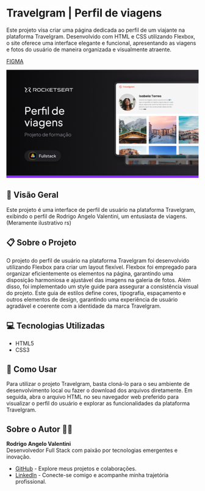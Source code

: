 # Travelgram | Perfil de viagens

Este projeto visa criar uma página dedicada ao perfil de um viajante na plataforma Travelgram. Desenvolvido com HTML e CSS utilizando Flexbox, o site oferece uma interface elegante e funcional, apresentando as viagens e fotos do usuário de maneira organizada e visualmente atraente.

[FIGMA](https://www.figma.com/community/file/1360315496868719817/perfil-de-viagens)

![Thumbnail](https://raw.githubusercontent.com/RodrigoAngeloValentini/mba-fullstack-rocketseat/refs/heads/main/assets/01-fundamentos/fundamentos-02.png)

## 🚀 Visão Geral

Este projeto é uma interface de perfil de usuário na plataforma Travelgram, exibindo o perfil de Rodrigo Angelo Valentini, um entusiasta de viagens. (Meramente ilustrativo rs)

## 📋 Sobre o Projeto

O projeto do perfil de usuário na plataforma Travelgram foi desenvolvido utilizando Flexbox para criar um layout flexível. Flexbox foi empregado para organizar eficientemente os elementos na página, garantindo uma disposição harmoniosa e ajustável das imagens na galeria de fotos. Além disso, foi implementado um style guide para assegurar a consistência visual do projeto. Este guia de estilos define cores, tipografia, espaçamento e outros elementos de design, garantindo uma experiência de usuário agradável e coerente com a identidade da marca Travelgram.

## 💻 Tecnologias Utilizadas

- HTML5
- CSS3

## 📝 Como Usar

Para utilizar o projeto Travelgram, basta cloná-lo para o seu ambiente de desenvolvimento local ou fazer o download dos arquivos diretamente. Em seguida, abra o arquivo HTML no seu navegador web preferido para visualizar o perfil do usuário e explorar as funcionalidades da plataforma Travelgram.

## Sobre o Autor 👨‍💻

**Rodrigo Angelo Valentini**  
Desenvolvedor Full Stack com paixão por tecnologias emergentes e inovação.

- [GitHub](https://github.com/RodrigoAngeloValentini) - Explore meus projetos e colaborações.
- [LinkedIn](https://www.linkedin.com/in/rodrigo-angelo-valentini-b8591058/) - Conecte-se comigo e acompanhe minha trajetória profissional.
